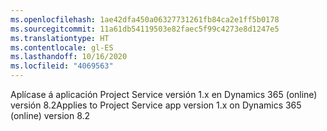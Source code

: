 ```yaml
---
ms.openlocfilehash: 1ae42dfa450a06327731261fb84ca2e1ff5b0178
ms.sourcegitcommit: 11a61db54119503e82faec5f99c4273e8d1247e5
ms.translationtype: HT
ms.contentlocale: gl-ES
ms.lasthandoff: 10/16/2020
ms.locfileid: "4069563"
---
```

<span data-ttu-id="3a4bb-101">Aplícase á aplicación Project Service versión 1.x en Dynamics 365 (online) versión 8.2</span><span class="sxs-lookup"><span data-stu-id="3a4bb-101">Applies to Project Service app version 1.x on Dynamics 365 (online) version 8.2</span></span>


